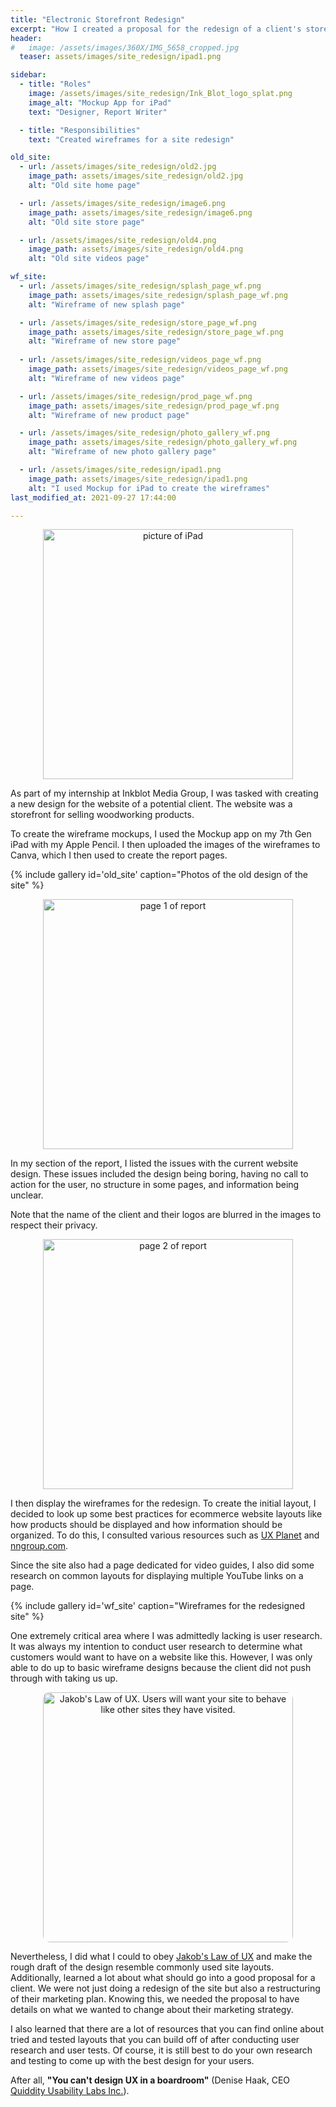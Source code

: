 ```yaml
---
title: "Electronic Storefront Redesign"
excerpt: "How I created a proposal for the redesign of a client's storefront"
header:
#   image: /assets/images/360X/IMG_5658_cropped.jpg
  teaser: assets/images/site_redesign/ipad1.png

sidebar:
  - title: "Roles"
    image: /assets/images/site_redesign/Ink_Blot_logo_splat.png
    image_alt: "Mockup App for iPad"
    text: "Designer, Report Writer"

  - title: "Responsibilities"
    text: "Created wireframes for a site redesign"

old_site:
  - url: /assets/images/site_redesign/old2.jpg
    image_path: assets/images/site_redesign/old2.jpg
    alt: "Old site home page"

  - url: /assets/images/site_redesign/image6.png
    image_path: assets/images/site_redesign/image6.png
    alt: "Old site store page"

  - url: /assets/images/site_redesign/old4.png
    image_path: assets/images/site_redesign/old4.png
    alt: "Old site videos page"

wf_site:
  - url: /assets/images/site_redesign/splash_page_wf.png
    image_path: assets/images/site_redesign/splash_page_wf.png
    alt: "Wireframe of new splash page"

  - url: /assets/images/site_redesign/store_page_wf.png
    image_path: assets/images/site_redesign/store_page_wf.png
    alt: "Wireframe of new store page"
    
  - url: /assets/images/site_redesign/videos_page_wf.png
    image_path: assets/images/site_redesign/videos_page_wf.png
    alt: "Wireframe of new videos page"

  - url: /assets/images/site_redesign/prod_page_wf.png
    image_path: assets/images/site_redesign/prod_page_wf.png
    alt: "Wireframe of new product page"

  - url: /assets/images/site_redesign/photo_gallery_wf.png
    image_path: assets/images/site_redesign/photo_gallery_wf.png
    alt: "Wireframe of new photo gallery page"

  - url: /assets/images/site_redesign/ipad1.png
    image_path: assets/images/site_redesign/ipad1.png
    alt: "I used Mockup for iPad to create the wireframes"
last_modified_at: 2021-09-27 17:44:00

---
```

<p align="center">
  <a href="{{ site.url }}{{ site.baseurl }}/assets/images/site_redesign/ipad_pic.jpg">
    <img src="{{ site.url }}{{ site.baseurl }}/assets/images/site_redesign/ipad_pic.jpg" alt="picture of iPad" width="400" />
  </a>
</p>
As part of my internship at Inkblot Media Group, I was tasked with creating a new design for the website of a potential client. The website was a storefront for selling woodworking products. 

To create the wireframe mockups, I used the Mockup app on my 7th Gen iPad with my Apple Pencil. I then uploaded the images of the wireframes to Canva, which I then used to create the report pages.


{% include gallery id='old_site' caption="Photos of the old design of the site" %}

<p align="center">
  <a href="{{ site.url }}{{ site.baseurl }}/assets/images/site_redesign/client_site_blur_1.png">
    <img src="{{ site.url }}{{ site.baseurl }}/assets/images/site_redesign/client_site_blur_1.png" alt="page 1 of report" width="400" />
  </a>
</p>

In my section of the report, I listed the issues with the current website design. These issues included the design being boring, having no call to action for the user, no structure in some pages, and information being unclear.

Note that the name of the client and their logos are blurred in the images to respect their privacy.

<p align="center">
  <a href="{{ site.url }}{{ site.baseurl }}/assets/images/site_redesign/client_site_blur_2.png">
    <img src="{{ site.url }}{{ site.baseurl }}/assets/images/site_redesign/client_site_blur_2.png" alt="page 2 of report" width="400" />
  </a>
</p>

I then display the wireframes for the redesign. To create the initial layout, I decided to look up some best practices for ecommerce website layouts like how products should be displayed and how information should be organized. To do this, I consulted various resources such as [UX Planet](https://uxplanet.org/ux-design-for-e-commerce-principles-and-strategies-9df7d81e59d8) and [nngroup.com](https://www.nngroup.com/articles/ecommerce-product-pages/). 

Since the site also had a page dedicated for video guides, I also did some research on common layouts for displaying multiple YouTube links on a page.



{% include gallery id='wf_site' caption="Wireframes for the redesigned site" %}

One extremely critical area where I was admittedly lacking is user research. It was always my intention to conduct user research to determine what customers would want to have on a website like this. However, I was only able to do up to basic wireframe designs because the client did not push through with taking us up.

<p align="center">
  <a href="{{ site.url }}{{ site.baseurl }}/assets/images/site_redesign/jakobs_law.png" >
    <img src="{{ site.url }}{{ site.baseurl }}/assets/images/site_redesign/jakobs_law.png" alt="Jakob's Law of UX. Users will want your site to behave like other sites they have visited." width="400"  style="border-radius:10px;"/>
  </a>
</p>

Nevertheless, I did what I could to obey [Jakob's Law of UX](https://lawsofux.com/jakobs-law/) and make the rough draft of the design resemble commonly used site layouts. Additionally, learned a lot about what should go into a good proposal for a client. We were not just doing a redesign of the site but also a restructuring of their marketing plan. Knowing this, we needed the proposal to have details on what we wanted to change about their marketing strategy.

I also learned that there are a lot of resources that you can find online about tried and tested layouts that you can build off of after conducting user research and user tests. Of course, it is still best to do your own research and testing to come up with the best design for your users. 


After all, **"You can't design UX in a boardroom"** (Denise Haak, CEO [Quiddity Usability Labs Inc.](https://www.quiddity.ph/)).